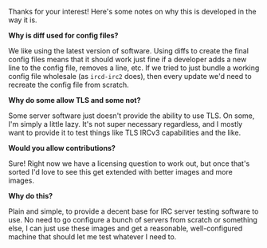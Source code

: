 Thanks for your interest! Here's some notes on why this is developed in the way it is.


**Why is diff used for config files?**

We like using the latest version of software. Using diffs to create the final config files means that it should work just fine if a developer adds a new line to the config file, removes a line, etc. If we tried to just bundle a working config file wholesale (as `ircd-irc2` does), then every update we'd need to recreate the config file from scratch.


**Why do some allow TLS and some not?**

Some server software just doesn't provide the ability to use TLS. On some, I'm simply a little lazy. It's not super necessary regardless, and I mostly want to provide it to test things like TLS IRCv3 capabilities and the like.


**Would you allow contributions?**

Sure! Right now we have a licensing question to work out, but once that's sorted I'd love to see this get extended with better images and more images.


**Why do this?**

Plain and simple, to provide a decent base for IRC server testing software to use. No need to go configure a bunch of servers from scratch or something else, I can just use these images and get a reasonable, well-configured machine that should let me test whatever I need to.
